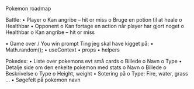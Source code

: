 Pokemon roadmap

Battle:
•	Player
o	Kan angribe – hit or miss
o	Bruge en potion til at heale
o	Healthbar
•	Opponent
o	Kan fortage en action når player har gjort noget
o	Healthbar
o	Kan angribe – hit or miss

•	Game over / You win prompt
Ting jeg skal have kigget på:
•	Math.random();
•	useContext
•	props
•	helpers

Pokedex:
•	Liste over pokemons evt små cards
o	Billede
o	Navn
o	Type
•	Detalje side om den enkelte pokemon med stats
o	Navn
o	Billede
o	Beskrivelse
o	Type
o	Height, weight
•	Sotering på
o	Type: Fire, water, grass …
•	Søgefelt på pokemon navn
